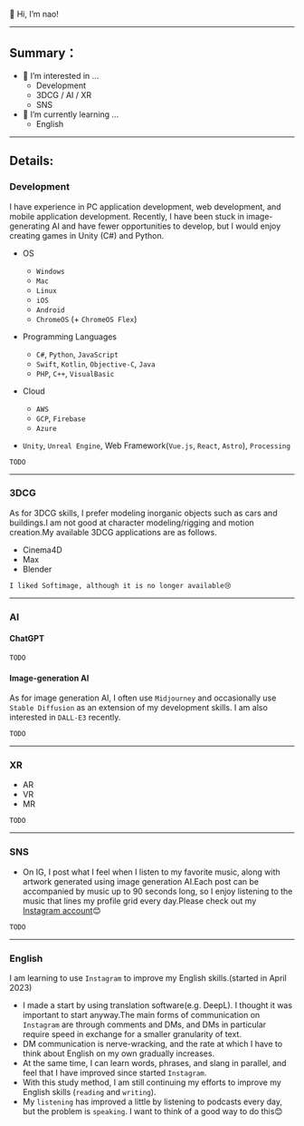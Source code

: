 👋 Hi, I’m nao!

---

## Summary：

- 👀 I’m interested in ...
  - Development
  - 3DCG / AI / XR
  - SNS
- 🌱 I’m currently learning ...
  - English

---

## Details:
### Development

I have experience in PC application development, web development, and mobile application development. Recently, I have been stuck in image-generating AI and have fewer opportunities to develop, but I would enjoy creating games in Unity (C#) and Python.

- OS
  - `Windows`
  - `Mac`
  - `Linux`
  - `iOS`
  - `Android`
  - `ChromeOS` (+ `ChromeOS Flex`) 

- Programming Languages
  - `C#`, `Python`, `JavaScript`
  - `Swift`, `Kotlin`, `Objective-C`, `Java`
  - `PHP`, `C++`, `VisualBasic`


- Cloud
  - `AWS`
  - `GCP`, `Firebase`
  - `Azure`
- `Unity`, `Unreal Engine`, Web Framework(`Vue.js`, `React`, `Astro`), `Processing` 

`TODO`

---

### 3DCG
As for 3DCG skills,  I prefer modeling inorganic objects such as cars and buildings.I am not good at character modeling/rigging and motion creation.My available 3DCG applications are as follows.

- Cinema4D
- Max
- Blender

```I liked Softimage, although it is no longer available😢```

---
### AI

#### ChatGPT
`TODO`

#### Image-generation AI
As for image generation AI, I often use `Midjourney` and occasionally use `Stable Diffusion` as an extension of my development skills. I am also interested in `DALL-E3` recently.

`TODO`

---

### XR
- AR
- VR
- MR

`TODO`

---

### SNS
- On IG, I post what I feel when I listen to my favorite music, along with artwork generated using image generation AI.Each post can be accompanied by music up to 90 seconds long, so I enjoy listening to the music that lines my profile grid every day.Please check out my [Instagram account](https://www.instagram.com/nao_anm.msc.jpn/)😊

`TODO`

---

### English
I am learning to use `Instagram` to improve my English skills.(started in April 2023)
- I made a start by using translation software(e.g. DeepL). I thought it was important to start anyway.The main forms of communication on `Instagram` are through comments and DMs, and DMs in particular require speed in exchange for a smaller granularity of text.
- DM communication is nerve-wracking, and the rate at which I have to think about English on my own gradually increases. 
- At the same time, I can learn words, phrases, and slang in parallel, and feel that I have improved since started `Instagram`.
- With this study method, I am still continuing my efforts to improve my English skills (`reading` and `writing`).
- My `listening` has improved a little by listening to podcasts every day, but the problem is `speaking`. I want to think of a good way to do this😊

<!---
nao-anm-msc-jpn/nao-anm-msc-jpn is a ✨ special ✨ repository because its `README.md` (this file) appears on your GitHub profile.
You can click the Preview link to take a look at your changes.
--->
